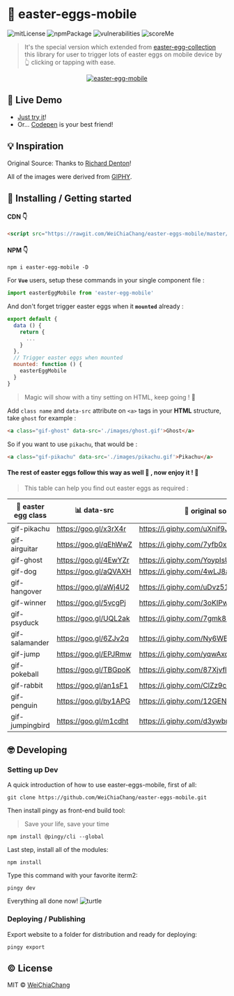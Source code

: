 # 📱 easter-eggs-mobile

![mitLicense](https://img.shields.io/badge/License-MIT-yellow.svg)
![npmPackage](https://badge.fury.io/js/easter-egg-mobile.svg)
![vulnerabilities](https://snyk.io/test/npm/easter-egg-mobile/badge.svg)
![scoreMe](https://readme-score-api.herokuapp.com/score.svg?url=WeiChiaChang/easter-eggs-mobile)

> It's the special version which extended from [easter-egg-collection](https://github.com/WeiChiaChang/easter-egg-collection) this library for user to trigger lots of easter eggs on mobile device by 👆 clicking or tapping with ease.

<p align="center">
  <a target="_blank" href="https://github.com/WeiChiaChang/easter-eggs-mobile">
    <img alt="easter-egg-mobile" src="https://i.imgur.com/HE3hzAO.gif">
  </a>
</p>

## 🤘 Live Demo

- [Just try it](https://git.io/v5PQC)!
- Or... [Codepen](https://codepen.io/WeiChiaChang/pen/BwByxN?editors=1100) is your best friend!

## 💡 Inspiration

Original Source: Thanks to [Richard Denton](https://codepen.io/isdampe/pen/OXYZZO)!

All of the images were derived from [GIPHY](https://giphy.com/).

## 🎉 Installing / Getting started

#### CDN 👇

```html
<script src="https://rawgit.com/WeiChiaChang/easter-eggs-mobile/master/scripts/easter-egg-mobile.js"></script>
```

#### NPM 👇

```shell
npm i easter-egg-mobile -D
```

For <b>`Vue`</b> users, setup these commands in your single component file :

```javascript
import easterEggMobile from 'easter-egg-mobile'
```

And don't forget trigger easter eggs when it <b>`mounted`</b> already :

```javascript
export default {
  data () {
    return {
      ...
    }
  },
  // Trigger easter eggs when mounted
  mounted: function () {
    easterEggMobile
  }
}
```

> Magic will show with a tiny setting on HTML, keep going ! 💪 

Add `class name` and `data-src` attribute on `<a>` tags in your <b>HTML</b> structure, take `ghost` for example :

```html
<a class="gif-ghost" data-src='./images/ghost.gif'>Ghost</a>
```

So if you want to use `pikachu`, that would be :
```html
<a class="gif-pikachu" data-src='./images/pikachu.gif'>Pikachu</a>
```

#### The rest of easter eggs follow this way as well 🎉 , now enjoy it ! 🍾 

> This table can help you find out easter eggs as required : 

🐰 easter egg class | 📊 data-src | 💯 original source | 🔊 sound
------------------- | ----------- | ----------------- | --------
gif-pikachu | https://goo.gl/x3rX4r | https://i.giphy.com/uXnif9JVu6VnW.gif | 🔔
gif-airguitar | https://goo.gl/qEhWwZ | https://i.giphy.com/7yfb0x166Coms.gif | 🔕
gif-ghost | https://goo.gl/4EwYZr | https://i.giphy.com/YoypIsUmXXI52.gif | 🔕
gif-dog | https://goo.gl/aQVAXH | https://i.giphy.com/4wLJ8aC0V68x2.gif | 🔕 
gif-hangover | https://goo.gl/aWj4U2 | https://i.giphy.com/uDvz51Hu6PONi.gif | 🔕 
gif-winner | https://goo.gl/5vcgPj | https://i.giphy.com/3oKIPwZVHEiM2B3ljq.gif | 🔕 
gif-psyduck | https://goo.gl/UQL2ak | https://i.giphy.com/7gmk89ezqSjFS.gif | 🔕 
gif-salamander | https://goo.gl/6ZJv2q | https://i.giphy.com/Ny6WEYvBuBvDW.gif | 🔕 
gif-jump | https://goo.gl/EPJRmw | https://i.giphy.com/yqwAxqYAqKTmw.gif | 🔕 
gif-pokeball | https://goo.gl/TBGpoK | https://i.giphy.com/87XjvflDBlPMc.gif | 🔕 
gif-rabbit | https://goo.gl/an1sF1 | https://i.giphy.com/ClZz9cJstGjuM.gif | 🔕 
gif-penguin | https://goo.gl/by1APG | https://i.giphy.com/12GEN4WSKIBYnC.gif | 🔕 
gif-jumpingbird | https://goo.gl/m1cdht | https://i.giphy.com/d3ywbrOKTC2283KM.gif | 🔕 


## 🤓 Developing

### Setting up Dev

A quick introduction of how to use easter-eggs-mobile, first of all:

```shell
git clone https://github.com/WeiChiaChang/easter-eggs-mobile.git
```

Then install pingy as front-end build tool:

> Save your life, save your time

```shell
npm install @pingy/cli --global
```

Last step, install all of the modules:

```shell
npm install
```

Type this command with your favorite iterm2:

```shell
pingy dev
```

Everything all done now! ![turtle](http://i.imgur.com/879dfXS.gif)


### Deploying / Publishing
Export website to a folder for distribution and ready for deploying:

```shell
pingy export
```

## ©️ License

MIT © [WeiChiaChang](https://github.com/WeiChiaChang/)
